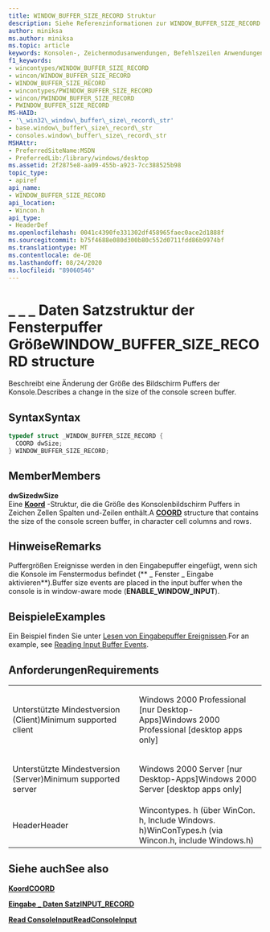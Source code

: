 ```yaml
---
title: WINDOW_BUFFER_SIZE_RECORD Struktur
description: Siehe Referenzinformationen zur WINDOW_BUFFER_SIZE_RECORD Struktur, in der eine Änderung der Größe des Konsolenbildschirm Puffers beschrieben wird.
author: miniksa
ms.author: miniksa
ms.topic: article
keywords: Konsolen-, Zeichenmodusanwendungen, Befehlszeilen Anwendungen, Terminalanwendungen, Konsolen-API
f1_keywords:
- wincontypes/WINDOW_BUFFER_SIZE_RECORD
- wincon/WINDOW_BUFFER_SIZE_RECORD
- WINDOW_BUFFER_SIZE_RECORD
- wincontypes/PWINDOW_BUFFER_SIZE_RECORD
- wincon/PWINDOW_BUFFER_SIZE_RECORD
- PWINDOW_BUFFER_SIZE_RECORD
MS-HAID:
- '\_win32\_window\_buffer\_size\_record\_str'
- base.window\_buffer\_size\_record\_str
- consoles.window\_buffer\_size\_record\_str
MSHAttr:
- PreferredSiteName:MSDN
- PreferredLib:/library/windows/desktop
ms.assetid: 2f2875e8-aa09-455b-a923-7cc388525b98
topic_type:
- apiref
api_name:
- WINDOW_BUFFER_SIZE_RECORD
api_location:
- Wincon.h
api_type:
- HeaderDef
ms.openlocfilehash: 0041c4390fe331302df458965faec0ace2d1888f
ms.sourcegitcommit: b75f4688e080d300b80c552d0711fdd86b9974bf
ms.translationtype: MT
ms.contentlocale: de-DE
ms.lasthandoff: 08/24/2020
ms.locfileid: "89060546"
---
```

# <a name="window_buffer_size_record-structure"></a><span data-ttu-id="9faa6-104">\_ \_ \_ Daten Satzstruktur der Fensterpuffer Größe</span><span class="sxs-lookup"><span data-stu-id="9faa6-104">WINDOW\_BUFFER\_SIZE\_RECORD structure</span></span>


<span data-ttu-id="9faa6-105">Beschreibt eine Änderung der Größe des Bildschirm Puffers der Konsole.</span><span class="sxs-lookup"><span data-stu-id="9faa6-105">Describes a change in the size of the console screen buffer.</span></span>

<a name="syntax"></a><span data-ttu-id="9faa6-106">Syntax</span><span class="sxs-lookup"><span data-stu-id="9faa6-106">Syntax</span></span>
------

```C
typedef struct _WINDOW_BUFFER_SIZE_RECORD {
  COORD dwSize;
} WINDOW_BUFFER_SIZE_RECORD;
```

<a name="members"></a><span data-ttu-id="9faa6-107">Member</span><span class="sxs-lookup"><span data-stu-id="9faa6-107">Members</span></span>
-------

<span data-ttu-id="9faa6-108">**dwSize**</span><span class="sxs-lookup"><span data-stu-id="9faa6-108">**dwSize**</span></span>  
<span data-ttu-id="9faa6-109">Eine [**Koord**](coord-str.md) -Struktur, die die Größe des Konsolenbildschirm Puffers in Zeichen Zellen Spalten und-Zeilen enthält.</span><span class="sxs-lookup"><span data-stu-id="9faa6-109">A [**COORD**](coord-str.md) structure that contains the size of the console screen buffer, in character cell columns and rows.</span></span>

<a name="remarks"></a><span data-ttu-id="9faa6-110">Hinweise</span><span class="sxs-lookup"><span data-stu-id="9faa6-110">Remarks</span></span>
-------

<span data-ttu-id="9faa6-111">Puffergrößen Ereignisse werden in den Eingabepuffer eingefügt, wenn sich die Konsole im Fenstermodus befindet (\*\* \_ Fenster \_ Eingabe aktivieren\*\*).</span><span class="sxs-lookup"><span data-stu-id="9faa6-111">Buffer size events are placed in the input buffer when the console is in window-aware mode (**ENABLE\_WINDOW\_INPUT**).</span></span>

<a name="examples"></a><span data-ttu-id="9faa6-112">Beispiele</span><span class="sxs-lookup"><span data-stu-id="9faa6-112">Examples</span></span>
--------

<span data-ttu-id="9faa6-113">Ein Beispiel finden Sie unter [Lesen von Eingabepuffer Ereignissen](reading-input-buffer-events.md).</span><span class="sxs-lookup"><span data-stu-id="9faa6-113">For an example, see [Reading Input Buffer Events](reading-input-buffer-events.md).</span></span>

<a name="requirements"></a><span data-ttu-id="9faa6-114">Anforderungen</span><span class="sxs-lookup"><span data-stu-id="9faa6-114">Requirements</span></span>
------------

<table>
<colgroup>
<col width="50%" />
<col width="50%" />
</colgroup>
<tbody>
<tr class="odd">
<td><p><span data-ttu-id="9faa6-115">Unterstützte Mindestversion (Client)</span><span class="sxs-lookup"><span data-stu-id="9faa6-115">Minimum supported client</span></span></p></td>
<td><p><span data-ttu-id="9faa6-116">Windows 2000 Professional [nur Desktop-Apps]</span><span class="sxs-lookup"><span data-stu-id="9faa6-116">Windows 2000 Professional [desktop apps only]</span></span></p></td>
</tr>
<tr class="even">
<td><p><span data-ttu-id="9faa6-117">Unterstützte Mindestversion (Server)</span><span class="sxs-lookup"><span data-stu-id="9faa6-117">Minimum supported server</span></span></p></td>
<td><p><span data-ttu-id="9faa6-118">Windows 2000 Server [nur Desktop-Apps]</span><span class="sxs-lookup"><span data-stu-id="9faa6-118">Windows 2000 Server [desktop apps only]</span></span></p></td>
</tr>
<tr class="odd">
<td><p><span data-ttu-id="9faa6-119">Header</span><span class="sxs-lookup"><span data-stu-id="9faa6-119">Header</span></span></p></td>
<td><span data-ttu-id="9faa6-120">Wincontypes. h (über WinCon. h, Include Windows. h)</span><span class="sxs-lookup"><span data-stu-id="9faa6-120">WinConTypes.h (via Wincon.h, include Windows.h)</span></span></td>
</tr>
</tbody>
</table>

## <a name="span-idsee_alsospansee-also"></a><span data-ttu-id="9faa6-121"><span id="see_also"></span>Siehe auch</span><span class="sxs-lookup"><span data-stu-id="9faa6-121"><span id="see_also"></span>See also</span></span>


[<span data-ttu-id="9faa6-122">**Koord**</span><span class="sxs-lookup"><span data-stu-id="9faa6-122">**COORD**</span></span>](coord-str.md)

[<span data-ttu-id="9faa6-123">**Eingabe \_ Daten Satz**</span><span class="sxs-lookup"><span data-stu-id="9faa6-123">**INPUT\_RECORD**</span></span>](input-record-str.md)

[<span data-ttu-id="9faa6-124">**Read ConsoleInput**</span><span class="sxs-lookup"><span data-stu-id="9faa6-124">**ReadConsoleInput**</span></span>](readconsoleinput.md)

 

 




